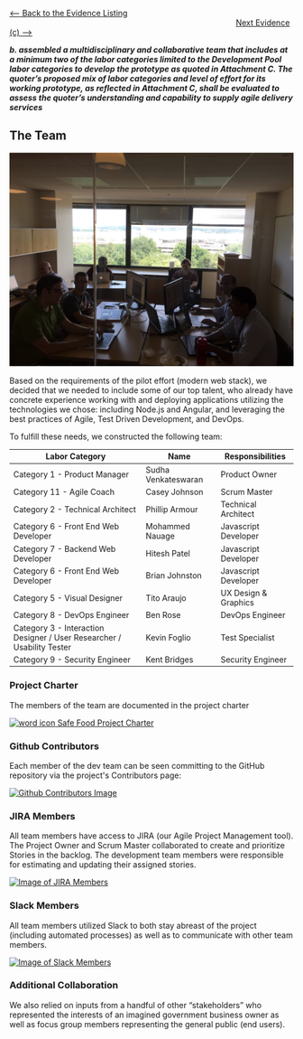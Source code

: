 [<-- Back to the Evidence Listing](https://github.com/philarmour/staged-content/edit/master/Evidence)  &nbsp;&nbsp;&nbsp;&nbsp;&nbsp;&nbsp;&nbsp;&nbsp;&nbsp;&nbsp;&nbsp;&nbsp;&nbsp;&nbsp;&nbsp;&nbsp;&nbsp;&nbsp;&nbsp;&nbsp;&nbsp;&nbsp;&nbsp;&nbsp;&nbsp;&nbsp;&nbsp;&nbsp;&nbsp;&nbsp;&nbsp;&nbsp;&nbsp;&nbsp;&nbsp;&nbsp;&nbsp;&nbsp;&nbsp;&nbsp;&nbsp;&nbsp;&nbsp;&nbsp;&nbsp;&nbsp;&nbsp;&nbsp;&nbsp;&nbsp;&nbsp;&nbsp;&nbsp;&nbsp;&nbsp;&nbsp;&nbsp;&nbsp;&nbsp;&nbsp;&nbsp;&nbsp;&nbsp;&nbsp;&nbsp;&nbsp;&nbsp;&nbsp;&nbsp;&nbsp;&nbsp;&nbsp;&nbsp;&nbsp;&nbsp;&nbsp;&nbsp;&nbsp;&nbsp;&nbsp;&nbsp;&nbsp;&nbsp;&nbsp;&nbsp;&nbsp;&nbsp;&nbsp;&nbsp;&nbsp;&nbsp;&nbsp;&nbsp;&nbsp;&nbsp;&nbsp;&nbsp;&nbsp;&nbsp;&nbsp;&nbsp;&nbsp;[Next Evidence (c) -->](https://github.com/philarmour/staged-content/edit/master/Evidence/c)


***b. assembled a multidisciplinary and collaborative team that includes at a minimum two of the labor categories limited to the Development Pool labor categories to develop the prototype as quoted in Attachment C. The quoter’s proposed mix of labor categories and level of effort for its working prototype, as reflected in Attachment C, shall be evaluated to assess the quoter’s understanding and capability to supply agile delivery services***

## The Team

![Photo of the Dev Team](The_Dev_Team.JPG)

Based on the requirements of the pilot effort (modern web stack), we decided that we needed to include some of our top talent, who already have concrete experience working with and deploying applications utilizing the technologies we chose: including Node.js and Angular, and leveraging the best practices of Agile, Test Driven Development, and DevOps.  

To fulfill these needs, we constructed the following team:

| Labor Category | Name | Responsibilities |
|---|---|---|
| Category 1 - Product Manager | Sudha Venkateswaran | Product Owner |
| Category 11 - Agile Coach | Casey Johnson | Scrum Master |
| Category 2 - Technical Architect | Phillip Armour | Technical Architect |
| Category 6 - Front End Web Developer | Mohammed Nauage | Javascript Developer |
| Category 7 - Backend Web Developer | Hitesh Patel | Javascript Developer |
| Category 6 - Front End Web Developer | Brian Johnston | Javascript Developer |
| Category 5 - Visual Designer | Tito Araujo | UX Design & Graphics |
| Category 8 - DevOps Engineer | Ben Rose | DevOps Engineer |
| Category 3 - Interaction Designer / User Researcher / Usability Tester | Kevin Foglio | Test Specialist |
| Category 9 - Security Engineer | Kent Bridges | Security Engineer |


### Project Charter
The members of the team are documented in the project charter


[![word icon](http://www.mcstech.net/graphics/icons/microsoft/icon_word_small.png) Safe Food Project Charter](https://github.com/philarmour/staged-content/blob/master/Evidence/a/ProjectCharter.docx)

### Github Contributors
Each member of the dev team can be seen committing to the GitHub repository via the project's Contributors page:


[![Github Contributors Image](https://github.com/philarmour/staged-content/raw/master/Evidence/b/Github_Contributors.png)](https://github.com/itgfirm/safe-food/graphs/contributors)

### JIRA Members
All team members have access to JIRA (our Agile Project Management tool). The Project Owner and Scrum Master collaborated to create and prioritize Stories in the backlog. The development team members were responsible for estimating and updating their assigned stories.


[![Image of JIRA Members](https://github.com/philarmour/staged-content/raw/master/Evidence/b/Jira_Members.png)](https://github.com/philarmour/staged-content/blob/master/Evidence/b/Jira_Members.png)

### Slack Members
All team members utilized Slack to both stay abreast of the project (including automated processes) as well as to communicate with other team members.


[![Image of Slack Members](https://github.com/philarmour/staged-content/raw/master/Evidence/b/Slack_Members.png)](https://github.com/philarmour/staged-content/blob/master/Evidence/b/Slack_Members.png)

### Additional Collaboration

We also relied on inputs from a handful of other “stakeholders” who represented the interests of an imagined government business owner as well as focus group members representing the general public (end users).

